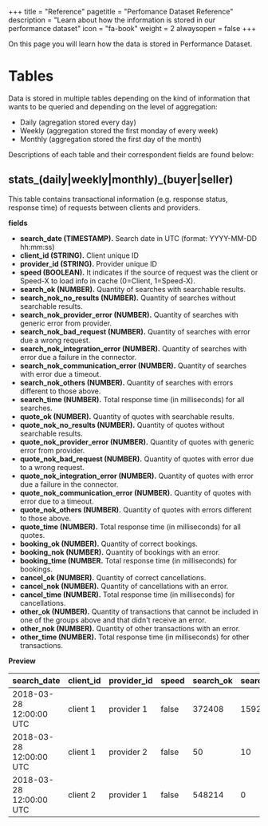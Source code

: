 +++
title = "Reference"
pagetitle = "Perfomance Dataset Reference"
description = "Learn about how the information is stored in our performance dataset"
icon = "fa-book"
weight = 2
alwaysopen = false
+++

On this page you will learn how the data is stored in Performance Dataset.

# Tables

Data is stored in multiple tables depending on the kind of information that wants to be queried and depending on the level of aggregation:

* Daily   (agregation stored every day)
* Weekly  (aggregation stored the first monday of every week)
* Monthly (aggregation stored the first day of the month)

Descriptions of each table and their correspondent fields are found below:


## stats\_(daily|weekly|monthly)\_(buyer|seller)
This table contains transactional information (e.g. response status, response time) of requests between clients and providers.

__fields__

* **search\_date (TIMESTAMP).** Search date in UTC (format: YYYY-MM-DD hh:mm:ss)
* **client\_id (STRING).** Client unique ID
* **provider\_id (STRING).** Provider unique ID
* **speed (BOOLEAN).** It indicates if the source of request was the client or Speed-X to load info in cache (0=Client, 1=Speed-X).
* **search\_ok (NUMBER).** Quantity of searches with searchable results.
* **search\_nok_no_results (NUMBER).** Quantity of searches without searchable results.
* **search\_nok_provider_error (NUMBER).** Quantity of searches with generic error from provider.
* **search\_nok_bad_request (NUMBER).** Quantity of searches with error due a wrong request.
* **search\_nok_integration_error (NUMBER).** Quantity of searches with error due a failure in the connector.
* **search\_nok_communication_error (NUMBER).** Quantity of searches with error due a timeout.
* **search\_nok_others (NUMBER).** Quantity of searches with errors different to those above.
* **search\_time (NUMBER).** Total response time (in milliseconds) for all searches.
* **quote\_ok (NUMBER).** Quantity of quotes with searchable results.
* **quote\_nok_no_results (NUMBER).** Quantity of quotes without searchable results.
* **quote\_nok_provider_error (NUMBER).** Quantity of quotes with generic error from provider.
* **quote\_nok_bad_request (NUMBER).** Quantity of quotes with error due to a wrong request.
* **quote\_nok_integration_error (NUMBER).** Quantity of quotes with error due a failure in the connector.
* **quote\_nok_communication_error (NUMBER).** Quantity of quotes with error due to a timeout.
* **quote\_nok_others (NUMBER).** Quantity of quotes with errors different to those above.
* **quote\_time (NUMBER).** Total response time (in milliseconds) for all quotes.
* **booking\_ok (NUMBER).** Quantity of correct bookings.
* **booking\_nok (NUMBER).** Quantity of bookings with an error.
* **booking\_time (NUMBER.** Total response time (in milliseconds) for bookings.
* **cancel\_ok (NUMBER).** Quantity of correct cancellations.
* **cancel\_nok (NUMBER).** Quantity of cancellations with an error.
* **cancel\_time (NUMBER).** Total response time (in milliseconds) for cancellations.
* **other\_ok (NUMBER).** Quantity of transactions that cannot be included in one of the groups above and that didn't receive an error.
* **other\_nok (NUMBER).** Quantity of other transactions with an error.
* **other\_time (NUMBER).** Total response time (in milliseconds) for other transactions.

__Preview__

| search\_date | client\_id | provider\_id | speed | search\_ok | search\_nok_no_results | search\_nok_provider_error | search\_nok_bad_request | search\_nok_integration_error | search\_nok_communication_error | search\_nok_others | search\_time | quote\_ok | quote\_nok_no_results | quote\_nok_provider_error | quote\_nok_bad_request | quote\_nok_integration_error | quote\_nok_communication_error | quote\_nok_others | quote\_time | bookinging\_ok | bookinging\_nok | bookinging\_time | cancel\_ok | cancel\_nok | cancel\_time | other\_ok | other\_nok | other\_time  |
| :-------------------------------------- | :---- | :---- | :---- | :---- | :---- | :---- | :---- | :---- | :---- | :---- | :---- | :---- | :---- | :---- | :---- | :---- | :---- | :---- | :---- | :---- | :---- | :---- | :---- | :---- | :---- | :---- | :---- | :---- |
| 2018-03-28 12:00:00 UTC | client 1 | provider 1 | false | 372408 | 159272 | 571 | 30093 | 0 | 40 | 0 | 206883360 | 182 | 0 | 0 | 0 | 0 | 0 | 0 | 38166 | 3 | 0 | 31848 | 0 | 0 | 0 | 0 | 0 | 0 |
| 2018-03-28 12:00:00 UTC | client 1 | provider 2 | false | 50 | 10 | 0 | 0 | 0 | 0 | 0 | 48754 | 419 | 6 | 0 | 0 | 0 | 4 | 0 | 374301 | 5 | 0 | 41257 | 1 | 0 | 6080 | 172 | 0 | 5116 |
| 2018-03-28 12:00:00 UTC | client 2 | provider 1 | false | 548214 | 0 | 577 | 0 | 714 | 0 | 0 | 47457579 | 3719 | 32 | 0 | 0 | 0 | 0 | 0 | 327425 | 18 | 0 | 81757 | 6 | 4 | 31803 | 230 | 0 | 42614 |


